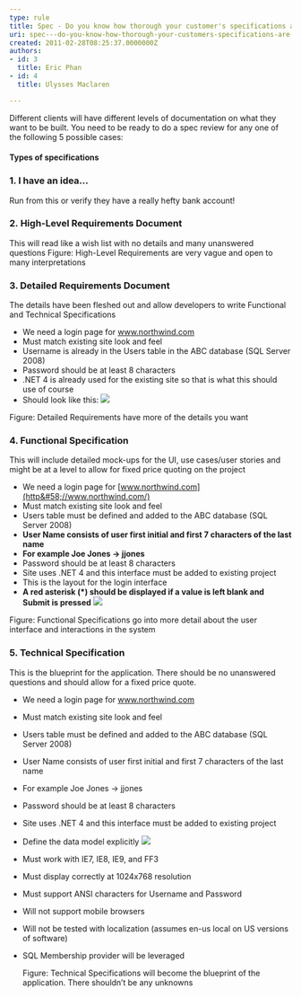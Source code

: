 ```yaml
---
type: rule
title: Spec - Do you know how thorough your customer's specifications are? (There are 5 levels)
uri: spec---do-you-know-how-thorough-your-customers-specifications-are-there-are-5-levels
created: 2011-02-28T08:25:37.0000000Z
authors:
- id: 3
  title: Eric Phan
- id: 4
  title: Ulysses Maclaren

---
```


 Different clients will have different levels of documentation on what they want to be built. You need to be ready to do a spec review for any one of the following 5 possible cases:
 
#### Types of specifications​


### 1. I have an idea...


Run from this
or
verify they have a really hefty bank account!

### 2. High-Level Requirements Document

This will read like a wish list with no details and many unanswered questions
Figure: High-Level Requirements are very vague and open to many interpretations
### 3. Detailed Requirements Document

The details have been fleshed out and allow developers to write Functional and Technical Specifications
- We need a login page for www.northwind.com
- Must match existing site look and feel
- Username is already in the Users table in the ABC database (SQL Server 2008)
- Password should be at least 8 characters
- .NET 4 is already used for the existing site so that is what this should use of course
- Should look like this:
![](/PublishingImages/LoginInterface.jpg)

Figure: Detailed Requirements have more of the details you want​  
### 4. Functional Specification
This will include detailed mock-ups for the UI, use cases/user stories and might be at a level to allow for fixed price quoting on the project
- We need a login page for [www.northwind.com](http&#58;//www.northwind.com/)
- Must match existing site look and feel
- Users table must be defined and added to the ABC database (SQL Server 2008)
- **User Name consists of user first initial and first 7 characters of the last name**
- **For example Joe Jones -&gt; jjones**
- Password should be at least 8 characters
- Site uses .NET 4 and this interface must be added to existing project
- This is the layout for the login interface
- **A red asterisk (\*) should be displayed if a value is left blank and Submit is pressed**
![](/PublishingImages/LoginInterface.jpg)

Figure: Functional Specifications go into more detail about the user interface and interactions in the system 
### 5. Technical Specification


This is the blueprint for the application. There should be no unanswered questions and should allow for a fixed price quote.

- We need a login page for www.northwind.com
- Must match existing site look and feel
- Users table must be defined and added to the ABC database (SQL Server 2008)
- User Name consists of user first initial and first 7 characters of the last name
- For example Joe Jones -&gt; jjones
- Password should be at least 8 characters
- Site uses .NET 4 and this interface must be added to existing project
- Define the data model explicitly
![](/PublishingImages/Table.jpg)
- Must work with IE7, IE8, IE9, and FF3
- Must display correctly at 1024x768 resolution
- Must support ANSI characters for Username and Password
- Will not support mobile browsers
- Will not be tested with localization (assumes en-us local on US versions of software)
- SQL Membership provider will be leveraged​

   Figure: Technical Specifications will become the blueprint of the application. There shouldn’t be any unknowns​
